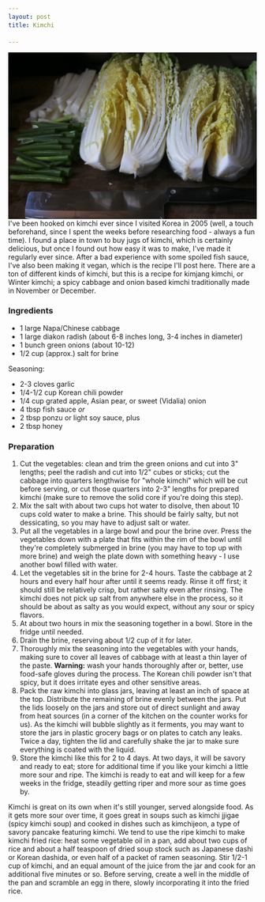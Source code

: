 ```yaml
---
layout: post
title: Kimchi

---
```


<img alt="Kimchi prep" src="/assets/recipes/kimchi.png"
style="float:left;margin-right:2em;width:600px;" />
I've been hooked on kimchi ever since I visited Korea in 2005 (well, a touch
beforehand, since I spent the weeks before researching food - always a fun
time).  I found a place in town to buy jugs of kimchi, which is certainly
delicious, but once I found out how easy it was to make, I've made it regularly
ever since.  After a bad experience with some spoiled fish sauce, I've also been
making it vegan, which is the recipe I'll post here.  There are a ton of
different kinds of kimchi, but this is a recipe for kimjang kimchi, or Winter
kimchi; a spicy cabbage and onion based kimchi traditionally made in November or
December.
<br clear="all" />

### Ingredients

* 1 large Napa/Chinese cabbage
* 1 large diakon radish (about 6-8 inches long, 3-4 inches in diameter)
* 1 bunch green onions (about 10-12)
* 1/2 cup (approx.) salt for brine

Seasoning:
* 2-3 cloves garlic
* 1/4-1/2 cup Korean chili powder
* 1/4 cup grated apple, Asian pear, or sweet (Vidalia) onion
* 4 tbsp fish sauce *or*
* 2 tbsp ponzu or light soy sauce, plus
* 2 tbsp honey

### Preparation

1. Cut the vegetables: clean and trim the green onions and cut into 3" lengths;
peel the radish and cut into 1/2" cubes or sticks; cut the cabbage into quarters
lengthwise for "whole kimchi" which will be cut before serving, or cut those
quarters into 2-3" lengths for prepared kimchi (make sure to remove the solid
core if you're doing this step).
2. Mix the salt with about two cups hot water to disolve, then about 10 cups
cold water to make a brine.  This should be fairly salty, but not dessicating,
so you may have to adjust salt or water.
3. Put all the vegetables in a large bowl and pour the brine over.  Press the
vegetables down with a plate that fits within the rim of the bowl until they're
completely submerged in brine (you may have to top up with more brine) and weigh
the plate down with something heavy - I use another bowl filled with water.
4. Let the vegetables sit in the brine for 2-4 hours.  Taste the cabbage at 2
hours and every half hour after until it seems ready.  Rinse it off first; it
should still be relatively crisp, but rather salty even after rinsing.  The
kimchi does not pick up salt from anywhere else in the process, so it should be
about as salty as you would expect, without any sour or spicy flavors.
5. At about two hours in mix the seasoning together in a bowl.  Store in the
fridge until needed.
6. Drain the brine, reserving about 1/2 cup of it for later.
7. Thoroughly mix the seasoning into the vegetables with your hands, making sure
to cover all leaves of cabbage with at least a thin layer of the paste.
**Warning:** wash your hands thoroughly after or, better, use food-safe gloves
during the process.  The Korean chili powder isn't that spicy, but it does
irritate eyes and other sensitive areas.
8. Pack the raw kimchi into glass jars, leaving at least an inch of space at the
top.  Distribute the remaining  of brine evenly between the jars.  Put the
lids loosely on the jars and store out of direct sunlight and away from heat
sources (in a corner of the kitchen on the counter works for us).  As the kimchi
will bubble slightly as it ferments, you may want to store the jars in plastic
grocery bags or on plates to catch any leaks.  Twice a day, tighten the lid and
carefully shake the jar to make sure everything is coated with the liquid.
9. Store the kimchi like this for 2 to 4 days.  At two days, it will be savory
and ready to eat; store for additional time if you like your kimchi a little
more sour and ripe.  The kimchi is ready to eat and will keep for a few weeks in
the fridge, steadily getting riper and more sour as time goes by.

Kimchi is great on its own when it's still younger, served alongside food.  As
it gets more sour over time, it goes great in soups such as kimchi jjigae (spicy
kimchi soup) and cooked in dishes such as kimchijeon, a type of savory pancake
featuring kimchi.  We tend to use the ripe kimchi to make kimchi fried rice:
heat some vegetable oil in a pan, add about two cups of rice and about a half
teaspoon of dried soup stock such as Japanese dashi or Korean dashida, or even
half of a packet of ramen seasoning.  Stir 1/2-1 cup of kimchi, and an equal
amount of the juice from the jar and cook for an additional five minutes or so.
Before serving, create a well in the middle of the pan and scramble an egg in
there, slowly incorporating it into the fried rice.
